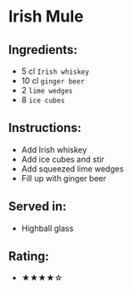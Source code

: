 # Irish Mule <!-- # Kentucky Mule -->

## Ingredients:
- 5 cl `Irish whiskey` <!-- - 5 cl `bourbon` -->
- 10 cl `ginger beer`
- 2 `lime wedges`
- 8 `ice cubes`

## Instructions:
- Add Irish whiskey <!-- - Add bourbon -->
- Add ice cubes and stir
- Add squeezed lime wedges
- Fill up with ginger beer

## Served in:
- Highball glass

## Rating:
- ★★★★☆